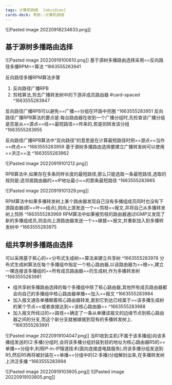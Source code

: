 ```yaml
---
tags: 计算机网络  [obsidian]
cards-deck: 考研::计算机网络
---
```



![[Pasted image 20220918234633.png]]

## 基于源树多播路由选择
![[Pasted image 20220919100610.png]]
基于源树多播路由选择采用==反向路径多播RPM==算法
^1663555283941

反向路径多播RPM算法步骤
1. 反向路径广播RPB
2. 剪枝算法,剪去广播转发树中的下游非成员路由器
#card-spaced 
^1663555283947

反向路径广播RPB可以避免==广播==分组在环路中兜圈
^1663555283951
反向路径广播RPB算法的要点是:每台路由器在收到一个广播分组时,先检查该广播分组是否是从==源点==经==最短路径==传来的,若是则转发该分组
^1663555283955

反向路径广播RPB算法中“反向路径”的意思是在计算最短路径时把==源点==当作==终点==
^1663555283959
基于源树多播路由选择要建立广播转发树可以使用==洪泛==法
^1663555283962

![[Pasted image 20220919101212.png]]

RPB算法中,如果存在多条同样长度的最短路径,那么只能选取一条最短路径,选取的规则是:选邻居路由器的==IP地址最小==的那条最短路径
^1663555283965

![[Pasted image 20220919101329.png]]

RPM算法中如果多播转发树上某个路由器发现自己没有多播组成员同时也没有下游路由器(即==叶==结点),则向上游发送一个==剪枝==报文,并将自己从多播转发树上剪除
^1663555283969
RPM算法中如果被剪枝的路由器通过IGMP又发现了新的多播组成员,则会向上游路由器发送一个==嫁接==报文,并重新加入到多播转发树中
^1663555283975

## 组共享树多播路由选择
可以采用基于核心的==分布式生成树==算法来建立共享树
^1663555283978
分布式生成树算法在每个多播组中指定一个核心路由器,以该路由器为==根==,建立一棵连接该多播组的==所有成员路由器==的生成树,作为多播转发树
^1663555283981

- 组共享树多播路由选择的每个多播组中除了核心路由器,其他所有成员路由器都会向自己的多播组中核心路由器单播==加入==报文
^1663555283984
- 加入报文通告单播朝着核心路由器转发,直到它到达已经属于==该多播生成树的某个节点==或者直接达到==该核心路由器==
^1663555283988
- 加入报文所经过的==路径==确定了一条从单播该报文的边缘节点到核心路由器之间的分支,而这个新分支就被嫁接到现有的多播转发树上.
^1663555283991

![[Pasted image 20220919104047.png]]
当R1收到主机(不属于该多播组)向该多播组发送的{2:多播}分组时,会将该多播分组封装到目的地址为核心路由器R5的==单播==分组中,利用IP-in-IP隧道技术(面向连接虚电路服务),将该多播分组发送到R5,然后R5再将被封装在==单播==分组中的{2:多播}分组解封出来,在多播转发树上洪泛多播
^1663555283994

![[Pasted image 20220919103605.png]]
![[Pasted image 20220919103605.png]]
